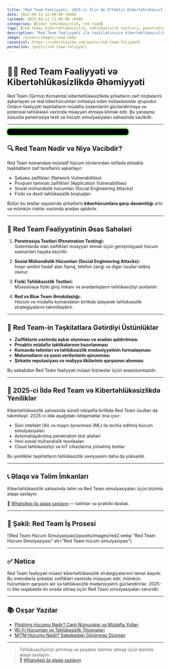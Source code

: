 ```yaml
---
title: "Red Team Fəaliyyəti: 2025-ci İlin Ən Effektiv Kibertəhlükəsizlik Strategiyası"
date: 2025-09-11 12:00:00 +0400
lastmod: 2025-09-11 12:00:00 +0400
categories: [kiber təhlükəsizlik, red team]
tags: [red team, kibertəhlükəsizlik, təhlükəsizlik testləri, penetration testing, sosial mühəndislik, hücum simulyasiyası, kibertəhlükəsizlik 2025]
description: "Red Team fəaliyyəti ilə təşkilatınızın kibertəhlükəsizlik səviyyəsini yüksəldin. 2025-ci ilin qabaqcıl metodları, simulyasiya üsulları və müdafiə strategiyaları bu məqalədə."
image: /assets/images/read.webp
canonical: https://cybershieldy.com/posts/red-team-faliyyeti
permalink: /posts/red-team-faliyyeti
---
```

<script type="application/ld+json">
{
  "@context": "https://schema.org",
  "@type": "BlogPosting",
  "headline": "Red Team Fəaliyyəti: 2025-ci İlin Ən Effektiv Kibertəhlükəsizlik Strategiyası",
  "description": "Red Team fəaliyyəti ilə təşkilatınızın kibertəhlükəsizlik səviyyəsini yüksəldin. 2025-ci ilin qabaqcıl metodları, simulyasiya üsulları və müdafiə strategiyaları bu məqalədə.",
  "author": {
    "@type": "Person",
    "name": "Emin Savaylov"
  },
  "publisher": {
    "@type": "Organization",
    "name": "CyberShieldy",
    "logo": {
      "@type": "ImageObject",
      "url": "https://cybershieldy.com/assets/images/logo.png"
    }
  },
  "datePublished": "2025-09-11T12:00:00+04:00",
  "dateModified": "2025-09-11T12:00:00+04:00",
  "image": "https://cybershieldy.com/assets/images/read.webp",
  "mainEntityOfPage": {
    "@type": "WebPage",
    "@id": "https://cybershieldy.com/posts/red-team-faliyyeti"
  }
}
</script>


# 👨‍💻 Red Team Fəaliyyəti və Kibertəhlükəsizlikdə Əhəmiyyəti

Red Team (Qırmızı Komanda) kibertəhlükəsizlikdə şirkətlərin zəif nöqtələrini aşkarlayan və real kiberhücumları imitasiya edən mütəxəssislər qrupudur. Onların fəaliyyəti təşkilatların müdafiə sistemlərini gücləndirməyə və potensial təhlükələri vaxtında müəyyən etməyə kömək edir. Bu yanaşma xüsusilə penetrasiya testi və hücum simulyasiyaları sahəsində vacibdir.

---


<div id="terminal-neon"></div>

<script>
const neonMessages = [
  "Red Team Initiating Attack Simulation...",
  "Scanning for Vulnerabilities...",
  "Phishing Campaign in Progress...",
  "Detecting Intrusions and Anomalies...",
  "Blue Team Strengthening Defenses...",
  "CyberShieldy.com | Secure Your Future"
];

let neonIndex = 0;
const terminalNeon = document.getElementById('terminal-neon');
const typingSpeed = 100;

function typeNeon(msg, i = 0) {
  if (i < msg.length) {
    terminalNeon.textContent += msg.charAt(i);
    setTimeout(() => typeNeon(msg, i + 1), typingSpeed);
  } else {
    setTimeout(() => eraseNeon(msg.length), 1500);
  }
}

function eraseNeon(len) {
  if (len > 0) {
    terminalNeon.textContent = terminalNeon.textContent.slice(0, -1);
    setTimeout(() => eraseNeon(len - 1), typingSpeed / 2);
  } else {
    neonIndex = (neonIndex + 1) % neonMessages.length;
    typeNeon(neonMessages[neonIndex]);
  }
}

typeNeon(neonMessages[neonIndex]);
</script>

<style>
#terminal-neon {
  font-family: 'Courier New', Courier, monospace;
  white-space: nowrap;
  background-color: #000;
  color: #39ff14;
  padding: 10px 20px;
  border-radius: 8px;
  width: max-content;
  min-width: 350px;
  height: auto;
  line-height: 1.6em;
  margin-bottom: 25px;

  box-shadow:
    0 0 5px #39ff14,
    0 0 10px #39ff14;

  text-shadow:
    0 0 3px #39ff14,
    0 0 6px #39ff14;

  overflow: hidden;
  user-select: none;

  display: flex;
  align-items: center;
}
</style>

## 🔍 Red Team Nədir və Niyə Vacibdir?

Red Team komandası müxtəlif hücum növlərindən istifadə etməklə təşkilatların zəif tərəflərini aşkarlayır:

- Şəbəkə zəiflikləri (Network Vulnerabilities)  
- Proqram təminatı zəiflikləri (Application Vulnerabilities)  
- Sosial mühəndislik hücumları (Social Engineering Attacks)  
- Fiziki və daxili təhlükəsizlik boşluqları  

Bütün bu testlər sayəsində şirkətlərin **kiberhücumlara qarşı davamlılığı** artır və mümkün risklər vaxtında aradan qaldırılır.

---

## 🚀 Red Team Fəaliyyətinin Əsas Sahələri

1. **Penetrasiya Testləri (Penetration Testing):**  
Sistemlərdə olan zəiflikləri müəyyən etmək üçün genişmiqyaslı hücum ssenariləri həyata keçirilir.

2. **Sosial Mühəndislik Hücumları (Social Engineering Attacks):**  
İnsan amilini hədəf alan fişinq, telefon zəngi və digər üsullar tətbiq olunur.

3. **Fiziki Təhlükəsizlik Testləri:**  
Müəssisəyə fiziki giriş imkanı və avadanlıqların təhlükəsizliyi yoxlanılır.

4. **Red və Blue Team Əməkdaşlığı:**  
Hücum və müdafiə komandaları birlikdə işləyərək təhlükəsizlik strategiyalarını təkmilləşdirir.

---

## 🔐 Red Team-in Təşkilatlara Gətirdiyi Üstünlüklər

- **Zəifliklərin vaxtında aşkar olunması və aradan qaldırılması**  
- **Proaktiv müdafiə taktikalarının hazırlanması**  
- **Komanda təlimləri və təhlükəsizlik mədəniyyətinin formalaşması**  
- **Məlumatların və şəxsi verilənlərin qorunması**  
- **Şirkətin reputasiyası və maliyyə itkilərinin qarşısının alınması**

Bu səbəbdən Red Team fəaliyyəti müasir bizneslər üçün əvəzolunmazdır.

---

## 📅 2025-ci İldə Red Team və Kibertəhlükəsizlikdə Yeniliklər

Kibertəhlükəsizlik sahəsində sürətli inkişafla birlikdə Red Team üsulları da təkmilləşir. 2025-ci ildə aşağıdakı istiqamətlər önə çıxır:

- Süni intellekt (AI) və maşın öyrənməsi (ML) ilə təchiz edilmiş hücum simulyasiyaları  
- Avtomatlaşdırılmış penetration test alətləri  
- Yeni sosial mühəndislik texnikaları  
- Cloud təhlükəsizliyi və IoT cihazlarına yönəlmiş testlər  

Bu yeniliklər təşkilatların təhlükəsizlik səviyyəsini daha da yüksəldir.

---

## 📞 Əlaqə və Təlim İmkanları

Kibertəhlükəsizlik sahəsində təlim və Red Team simulyasiyaları üçün bizimlə əlaqə saxlayın:  

📲 [WhatsApp ilə əlaqə saxlayın](https://wa.me/994555182523?text=Kiber%20təhlükəsizlik%20dərsləri%20ilə%20maraqlanıram) — təlimlər və praktiki dəstək.

---

## 📸 Şəkil: Red Team İş Prosesi

![Red Team Hücum Simulyasiyası](assets/images/red2.webp "Red Team Hücum Simulyasiyası" alt="Red Team hücum simulyasiyası")

---

## ✅ Nəticə

Red Team fəaliyyəti müasir kibertəhlükəsizlik strategiyalarının təməl daşıdır. Bu metodlarla şirkətlər zəiflikləri vaxtında müəyyən edir, mümkün hücumların qarşısını alır və təhlükəsizlik mədəniyyətini gücləndirirlər. 2025-ci ildə rəqabətdə ön sırada olmaq üçün Red Team simulyasiyaları zəruridir.

---

## 📚 Oxşar Yazılar

- [Phishing Hücumu Nədir? Canlı Nümunələr və Müdafiə Yolları](/posts/sosial-muhəndislik)  
- [Wi-Fi Hücumları və Təhlükəsizlik Tövsiyələri](/posts/wifi-hucumlari.html)  
- [MITM Hücumu Nədir? Şəbəkədəki Görünməz Düşmən](/posts//sebeke-hucumları.html)  

---

> Təhlükəsizliyinizi artırmaq və peşəkar təlimlər almaq üçün bizimlə əlaqə saxlayın:  
> 📲 [WhatsApp ilə əlaqə saxlayın](https://wa.me/994555182523?text=Kiber%20təhlükəsizlik%20dərsləri%20ilə%20maraqlanıram)
